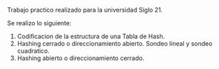 Trabajo practico realizado para la universidad Siglo 21.

Se realizo lo siguiente:
1) Codificacion de la estructura de una Tabla de Hash. 
2) Hashing cerrado o direccionamiento abierto. Sondeo lineal y sondeo cuadratico.
3) Hashing abierto o direccionamiento cerrado.
   

